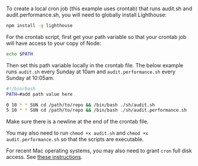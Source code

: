 To create a local cron job (this example uses crontab) that runs audit.sh and audit.performance.sh, you will need to globally install Lighthouse:

```sh
npm install -g lighthouse
```

For the crontab script, first get your path variable so that your crontab job will have access to your copy of Node:

```sh
echo $PATH
```

Then set this path variable locally in the crontab file. The below example runs `audit.sh` every Sunday at 10am and `audit.performance.sh` every Sunday at 10:05am.

```sh
#!/bin/bash
PATH=#add path value here

0 10 * * SUN cd /path/to/repo && /bin/bash ./sh/audit.sh
5 10 * * SUN cd /path/to/repo && /bin/bash ./sh/audit.performance.sh

```

Make sure there is a newline at the end of the crontab file.

You may also need to run `chmod +x audit.sh` and `chmod +x audit.performance.sh` so that the scripts are executable.

For recent Mac operating systems, you may also need to grant `cron` full disk access. See [these instructions](https://apple.stackexchange.com/a/378558/314170).